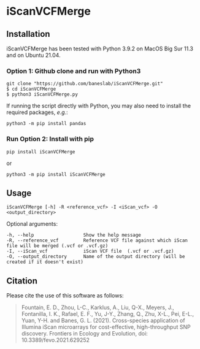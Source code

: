 # iScanVCFMerge
        
## Installation

iScanVCFMerge has been tested with Python 3.9.2 on MacOS Big Sur 11.3 and on Ubuntu 21.04. 

### Option 1: Github clone and run with Python3

    git clone "https://github.com/baneslab/iScanVCFMerge.git"
    $ cd iScanVCFMerge
    $ python3 iScanVCFMerge.py

If running the script directly with Python, you may also need to install the required packages, _e.g._:

    python3 -m pip install pandas
    
### Run Option 2: Install with pip

    pip install iScanVCFMerge

or

    python3 -m pip install iScanVCFMerge

## Usage

    iScanVCFMerge [-h] -R <reference_vcf> -I <iScan_vcf> -O <output_directory>

Optional arguments:

    -h, --help                  Show the help message
    -R, --reference_vcf         Reference VCF file against which iScan file will be merged (.vcf or .vcf.gz)
    -I, --iScan_vcf             iScan VCF file  (.vcf or .vcf.gz)
    -O, --output_directory      Name of the output directory (will be created if it doesn't exist)

## Citation

Please cite the use of this software as follows:

> Fountain, E. D., Zhou, L-C., Karklus, A., Liu, Q-X., Meyers, J., Fontanilla, I. K., Rafael, E. F., Yu, J-Y., Zhang, Q., Zhu, X-L., Pei, E-L., Yuan, Y-H. and Banes, G. L. (2021). Cross-species application of Illumina iScan microarrays for cost-effective, high-throughput SNP discovery. Frontiers in Ecology and Evolution, doi: 10.3389/fevo.2021.629252
